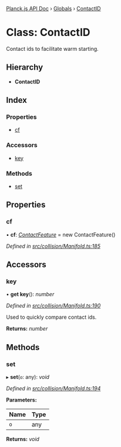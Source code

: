 [Planck.js API Doc](../README.md) › [Globals](../globals.md) › [ContactID](contactid.md)

# Class: ContactID

Contact ids to facilitate warm starting.

## Hierarchy

* **ContactID**

## Index

### Properties

* [cf](contactid.md#cf)

### Accessors

* [key](contactid.md#key)

### Methods

* [set](contactid.md#set)

## Properties

###  cf

• **cf**: *[ContactFeature](contactfeature.md)* = new ContactFeature()

*Defined in [src/collision/Manifold.ts:185](https://github.com/shakiba/planck.js/blob/1523746/src/collision/Manifold.ts#L185)*

## Accessors

###  key

• **get key**(): *number*

*Defined in [src/collision/Manifold.ts:190](https://github.com/shakiba/planck.js/blob/1523746/src/collision/Manifold.ts#L190)*

Used to quickly compare contact ids.

**Returns:** *number*

## Methods

###  set

▸ **set**(`o`: any): *void*

*Defined in [src/collision/Manifold.ts:194](https://github.com/shakiba/planck.js/blob/1523746/src/collision/Manifold.ts#L194)*

**Parameters:**

Name | Type |
------ | ------ |
`o` | any |

**Returns:** *void*
